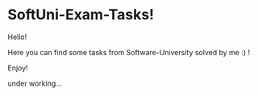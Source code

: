 # SoftUni-Exam-Tasks!

Hello!

Here you can find some tasks from Software-University solved by me :) !

Enjoy!

under working...
